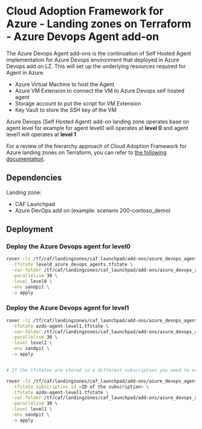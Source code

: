 # Cloud Adoption Framework for Azure - Landing zones on Terraform - Azure Devops Agent add-on

The Azure Devops Agent add-ons is the continuation of Self Hosted Agent implementation for Azure Devops environment that deployed in Azure Devops add on LZ. This will set up the underlying resources required for Agent in Azure.

* Azure Virtual Machine to host the Agent
* Azure VM Extension to connect the VM to Azure Devops self hosted agent
* Storage account to put the script for VM Extension
* Key Vault to store the SSH key of the VM

Azure Devops (Self Hosted Agent) add-on landing zone operates base on agent level for example for agent level0 will operates at **level 0** and agent level1 will operates at **level 1**

For a review of the hierarchy approach of Cloud Adoption Framework for Azure landing zones on Terraform, you can refer to [the following documentation](../../documentation/code_architecture/hierarchy.md).

## Dependencies

Landing zone:
* CAF Launchpad
* Azure DevOps add on (example: scenario 200-contoso_demo)

## Deployment

### Deploy the Azure Devops agent for level0
```bash
rover -lz /tf/caf/landingzones/caf_launchpad/add-ons/azure_devops_agent \
  -tfstate level0_azure_devops_agents.tfstate \
  -var-folder /tf/caf/landingzones/caf_launchpad/add-ons/azure_devops_agent/scenario/200-contoso_demo/level0 \
  -parallelism 30 \
  -level level0 \
  -env sandpit \
  -a apply
```

### Deploy the Azure Devops agent for level1
```bash
rover -lz /tf/caf/landingzones/caf_launchpad/add-ons/azure_devops_agent \
  -tfstate azdo-agent-level1.tfstate \
  -var-folder /tf/caf/landingzones/caf_launchpad/add-ons/azure_devops_agent/scenario/200-contoso_demo/level1 \
  -parallelism 30 \
  -level level1 \
  -env sandpit \
  -a apply


# If the tfstates are stored in a different subscription you need to execute the following command

rover -lz /tf/caf/landingzones/caf_launchpad/add-ons/azure_devops_agent \
  -tfstate_subscription_id <ID of the subscription> \
  -tfstate azdo-agent-level1.tfstate \
  -var-folder /tf/caf/landingzones/caf_launchpad/add-ons/azure_devops_agent/scenario/200-contoso_demo/level1 \
  -parallelism 30 \
  -level level1 \
  -env sandpit \
  -a apply
```